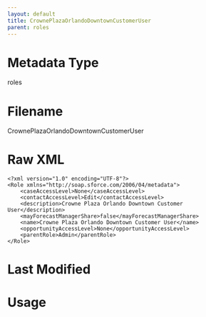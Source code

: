 ```yaml
---
layout: default
title: CrownePlazaOrlandoDowntownCustomerUser
parent: roles
---
```

# Metadata Type
roles


# Filename 
CrownePlazaOrlandoDowntownCustomerUser


# Raw XML
```
<?xml version="1.0" encoding="UTF-8"?>
<Role xmlns="http://soap.sforce.com/2006/04/metadata">
    <caseAccessLevel>None</caseAccessLevel>
    <contactAccessLevel>Edit</contactAccessLevel>
    <description>Crowne Plaza Orlando Downtown Customer User</description>
    <mayForecastManagerShare>false</mayForecastManagerShare>
    <name>Crowne Plaza Orlando Downtown Customer User</name>
    <opportunityAccessLevel>None</opportunityAccessLevel>
    <parentRole>Admin</parentRole>
</Role>
```


# Last Modified


# Usage
